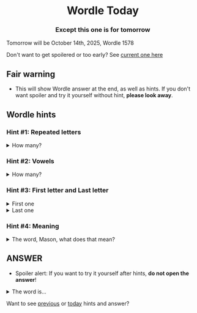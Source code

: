 <h1 align="center">
Wordle Today
</h1>

<h3 align="center">
Except this one is for tomorrow
</h3>

Tomorrow will be October 14th, 2025, Wordle 1578

Don't want to get spoilered or too early? See [current one here](README.md)

## Fair warning
- This will show Wordle answer at the end, as well as hints. If you don't want spoiler and try it yourself without hint, **please look away**.

## Wordle hints

### Hint #1: Repeated letters
<details>
  <summary>How many?</summary>
  Zero repeated letters.
</details>

### Hint #2: Vowels
<details>
  <summary>How many?</summary>
  There are 2 vowels. 
</details>

### Hint #3: First letter and Last letter
<details>
  <summary>First one</summary>
  Begins with the letter "F"
</details>
<details>
  <summary>Last one</summary>
  Ends with the letter "M"
</details>

### Hint #4: Meaning
<details>
  <summary>The word, Mason, what does that mean?</summary>
  A place for discussion.
</details>

## ANSWER
- Spoiler alert: If you want to try it yourself after hints, **do not open the answer**!

<details>
  <summary>The word is...</summary>
  FORUM
</details>

Want to see [previous](PREVIOUS.md) or [today](README.md) hints and answer?